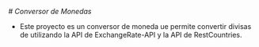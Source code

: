 <em> # Conversor de Monedas </em>

* Este proyecto es un conversor de moneda ue permite convertir divisas de utilizando la API de ExchangeRate-API y la API de RestCountries.
